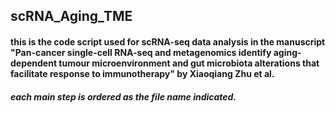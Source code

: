 ## scRNA_Aging_TME
#### this is the code script used for scRNA-seq data analysis in the manuscript "Pan-cancer single-cell RNA-seq and metagenomics identify aging-dependent tumour microenvironment and gut microbiota alterations that facilitate response to immunotherapy" by Xiaoqiang Zhu et al.

##### each main step is ordered as the file name indicated.
